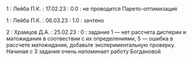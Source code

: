 1 : Лейба П.К. : 17.02.23 : 0.0 : не проводится Парето-оптимизация

1 : Лейба П.К. : 06.03.23 : 1.0 : зачтено

2 : Храмцов Д.А. : 25.02.23 : 0 : задание 1 — нет рассчета дисперии и матожидания в соотвествии с их определениями, 5 — ошибка в рассчете матожидания, добавьте экспериментальную проверку. Начиная с 3 задания очень напоминает работу Богдановой

